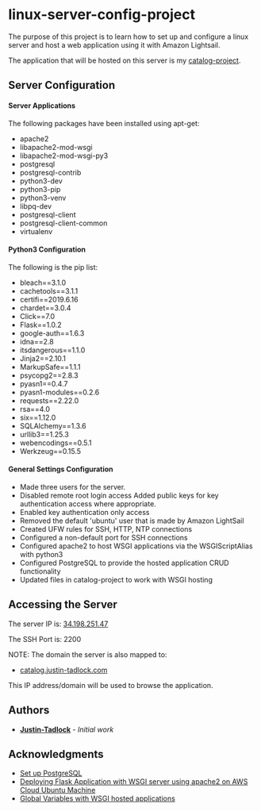 # linux-server-config-project
The purpose of this project is to learn how to set up and configure a linux server and host a web application using it with Amazon Lightsail.

The application that will be hosted on this server is my [catalog-project](https://github.com/Justin-Tadlock/catalog-project).

## Server Configuration
#### Server Applications
The following packages have been installed using apt-get:
* apache2
* libapache2-mod-wsgi
* libapache2-mod-wsgi-py3
* postgresql
* postgresql-contrib
* python3-dev 
* python3-pip 
* python3-venv
* libpq-dev
* postgresql-client 
* postgresql-client-common
* virtualenv

#### Python3 Configuration
The following is the pip list:
* bleach==3.1.0
* cachetools==3.1.1
* certifi==2019.6.16
* chardet==3.0.4
* Click==7.0
* Flask==1.0.2
* google-auth==1.6.3
* idna==2.8
* itsdangerous==1.1.0
* Jinja2==2.10.1
* MarkupSafe==1.1.1
* psycopg2==2.8.3
* pyasn1==0.4.7
* pyasn1-modules==0.2.6
* requests==2.22.0
* rsa==4.0
* six==1.12.0
* SQLAlchemy==1.3.6
* urllib3==1.25.3
* webencodings==0.5.1
* Werkzeug==0.15.5


#### General Settings Configuration
* Made three users for the server.
* Disabled remote root login access
  Added public keys for key authentication access where appropriate.
* Enabled key authentication only access
* Removed the default 'ubuntu' user that is made by Amazon LightSail
* Created UFW rules for SSH, HTTP, NTP connections
* Configured a non-default port for SSH connections
* Configured apache2 to host WSGI applications via the WSGIScriptAlias with python3
* Configured PostgreSQL to provide the hosted application CRUD functionality
* Updated files in catalog-project to work with WSGI hosting


## Accessing the Server
The server IP is: [34.198.251.47](http://34.198.251.47)

The SSH Port is: 2200

NOTE: The domain the server is also mapped to: 
* [catalog.justin-tadlock.com](http://catalog.justin-tadlock.com)

This IP address/domain will be used to browse the application.


## Authors

* **[Justin-Tadlock](https://github.com/Justin-Tadlock)** - *Initial work*


## Acknowledgments
* [Set up PostgreSQL](https://www.digitalocean.com/community/tutorials/how-to-install-and-use-postgresql-on-ubuntu-18-04)
* [Deploying Flask Application with WSGI server using apache2 on AWS Cloud Ubuntu Machine](https://medium.com/@satyavinay456/deploying-flask-application-using-wsgi-server-with-apache2-on-aws-cloud-ubuntu-machine-b7a15ca25cff)
* [Global Variables with WSGI hosted applications](https://www.pythonanywhere.com/forums/topic/3801/)
